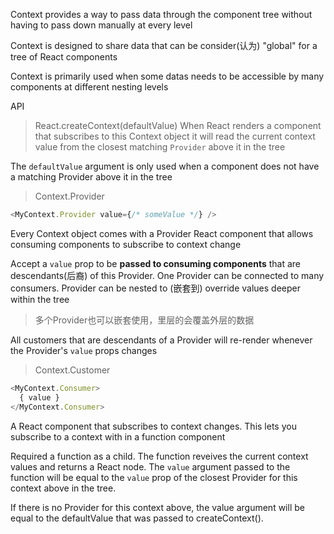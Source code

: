 Context provides a way to pass data through the component tree without having to pass down manually at every level

Context is designed to share data that can be consider(认为) "global" for a tree of React components

Context is primarily used when some datas needs to be accessible by many components at different nesting levels


API
> React.createContext(defaultValue)
When React renders a component that subscribes to this Context object it will read the current context value from the closest matching `Provider` above it in the tree

The `defaultValue` argument is only used when a component does not have a matching Provider above it in the tree

> Context.Provider
``` js
<MyContext.Provider value={/* someValue */} />
```
Every Context object comes with a Provider React component that allows consuming components to subscribe to context change

Accept a `value` prop to be **passed to consuming components** that are descendants(后裔) of this Provider.
One Provider can be connected to many consumers.
Provider can be nested to (嵌套到) override values deeper within the tree
> 多个Provider也可以嵌套使用，里层的会覆盖外层的数据

All customers that are descendants of a Provider will re-render whenever the Provider's `value` props changes

> Context.Customer
``` js
<MyContext.Consumer>
  { value }
</MyContext.Consumer>
```

A React component that subscribes to context changes.
This lets you subscribe to a context with in a function component

Required a function as a child.
The function reveives the current context values and returns a React node.
The `value` argument passed to the function will be equal to the `value` prop of the closest Provider for this context above in the tree.

If there is no Provider for this context above, the value argument will be equal to the defaultValue that was passed to createContext().

